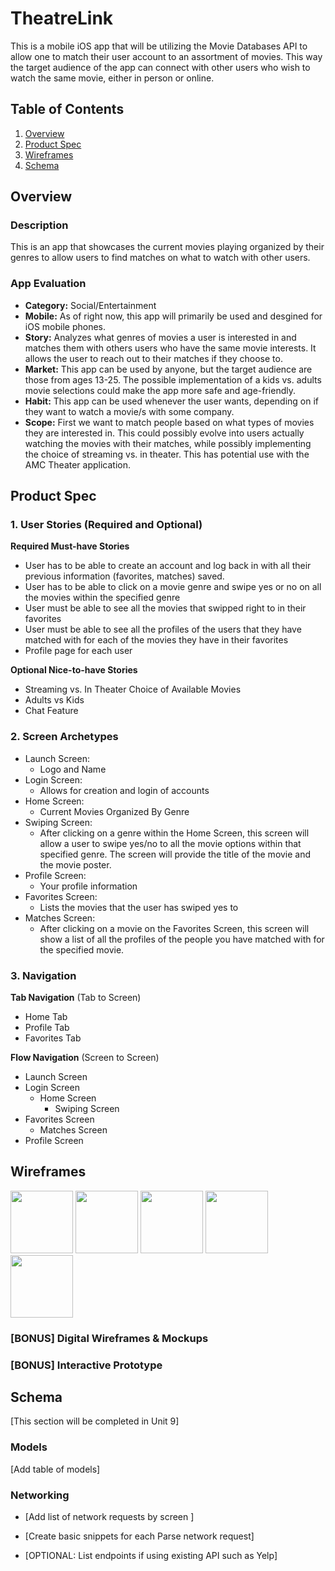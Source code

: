# TheatreLink
This is a mobile iOS app that will be utilizing the Movie Databases API to allow one to match their user account to an assortment of movies. This way the target audience of the app can connect with other users who wish to watch the same movie, either in person or online. 

## Table of Contents
1. [Overview](#Overview)
1. [Product Spec](#Product-Spec)
1. [Wireframes](#Wireframes)
2. [Schema](#Schema)

## Overview
### Description
This is an app that showcases the current movies playing organized by their genres to allow users to find matches on what to watch with other users.

### App Evaluation
- **Category:** Social/Entertainment 
- **Mobile:** As of right now, this app will primarily be used and desgined for iOS mobile phones. 
- **Story:** Analyzes what genres of movies a user is interested in and matches them with others users who have the same movie interests. It allows the user to reach out to their matches if they choose to.
- **Market:** This app can be used by anyone, but the target audience are those from ages 13-25. The possible implementation of a kids vs. adults movie selections could make the app more safe and age-friendly. 
- **Habit:** This app can be used whenever the user wants, depending on if they want to watch a movie/s with some company.
- **Scope:** First we want to match people based on what types of movies they are interested in. This could possibly evolve into users actually watching the movies with their matches, while possibly implementing the choice of streaming vs. in theater. This has potential use with the AMC Theater application.

## Product Spec

### 1. User Stories (Required and Optional)

**Required Must-have Stories**

* User has to be able to create an account and log back in with all their previous information (favorites, matches) saved.
* User has to be able to click on a movie genre and swipe yes or no on all the movies within the specified genre
* User must be able to see all the movies that swipped right to in their favorites
* User must be able to see all the profiles of the users that they have matched with for each of the movies they have in their favorites
* Profile page for each user 

**Optional Nice-to-have Stories**
* Streaming vs. In Theater Choice of Available Movies
* Adults vs Kids 
* Chat Feature

### 2. Screen Archetypes

* Launch Screen: 
  * Logo and Name 
* Login Screen: 
  * Allows for creation and login of accounts
* Home Screen: 
  * Current Movies Organized By Genre
* Swiping Screen: 
  * After clicking on a genre within the Home Screen, this screen will allow a user to swipe yes/no to all the movie options within that specified genre. The screen will provide the title of the movie and the movie poster.
* Profile Screen: 
  * Your profile information 
* Favorites Screen: 
  * Lists the movies that the user has swiped yes to  
* Matches Screen: 
  * After clicking on a movie on the Favorites Screen, this screen will show a list of all the profiles of the people you have matched with for the specified movie.

### 3. Navigation

**Tab Navigation** (Tab to Screen)

* Home Tab
* Profile Tab
* Favorites Tab

**Flow Navigation** (Screen to Screen)

* Launch Screen
* Login Screen
   * Home Screen
     * Swiping Screen
* Favorites Screen
   * Matches Screen
* Profile Screen

## Wireframes
<img src="https://github.com/https-github-com-TheatreLink/TheatreLink/blob/main/wireframes/launchScreen.png" width=100>   <img src="https://github.com/https-github-com-TheatreLink/TheatreLink/blob/main/wireframes/loginScreen.png" width=100>   <img src="https://github.com/https-github-com-TheatreLink/TheatreLink/blob/main/wireframes/homeScreen.png" width=100>    <img src="https://github.com/https-github-com-TheatreLink/TheatreLink/blob/main/wireframes/favoritesScreen.png" width=100>   <img src="https://github.com/https-github-com-TheatreLink/TheatreLink/blob/main/wireframes/matchesScreen.png" width=100>






### [BONUS] Digital Wireframes & Mockups

### [BONUS] Interactive Prototype

## Schema 
[This section will be completed in Unit 9]

### Models
[Add table of models]

### Networking
- [Add list of network requests by screen ]
- [Create basic snippets for each Parse network request]

- [OPTIONAL: List endpoints if using existing API such as Yelp]
